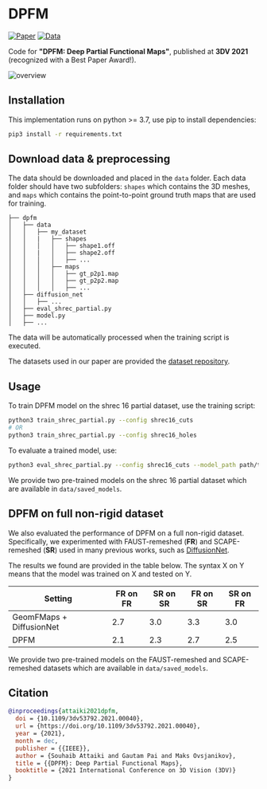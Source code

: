 # DPFM
[![Paper](https://img.shields.io/badge/Paper-arXiv-brightgreen)](https://arxiv.org/abs/2110.09994) [![Data](https://img.shields.io/badge/Data-Github-blueviolet)](https://github.com/pvnieo/cp2p-pfarm-benchmark)

Code for **"DPFM: Deep Partial Functional Maps"**, published at **3DV 2021** (recognized with a Best Paper Award!).

![overview](dpfm/data/assets/method_overview.png)

## Installation
This implementation runs on python >= 3.7, use pip to install dependencies:
```bash
pip3 install -r requirements.txt
```

## Download data & preprocessing
The data should be downloaded and placed in the `data` folder. Each data folder should have two subfolders: `shapes` which contains the 3D meshes, and `maps` which contains the point-to-point ground truth maps that are used for training.

```
├── dpfm
│   ├── data
│   │   ├── my_dataset
│   │   |   ├── shapes
│   │   │   │   ├── shape1.off
│   │   |   │   ├── shape2.off
│   │   │   │   ├── ...
│   │   │   ├── maps
│   │   │   │   ├── gt_p2p1.map
│   │   │   │   ├── gt_p2p2.map
│   │   │   │   ├── ...
│   ├── diffusion_net
│   │   ├── ...
│   ├── eval_shrec_partial.py
│   ├── model.py
│   ├── ...
```

The data will be automatically processed when the training script is executed.

The datasets used in our paper are provided the [dataset repository](https://github.com/pvnieo/cp2p-pfarm-benchmark).

## Usage
To train DPFM model on the shrec 16 partial dataset, use the training script:
```bash
python3 train_shrec_partial.py --config shrec16_cuts
# OR
python3 train_shrec_partial.py --config shrec16_holes
```

To evaluate a trained model, use:
```bash
python3 eval_shrec_partial.py --config shrec16_cuts --model_path path/to/saved/model --predictions_name path/to/save/perdiction/file
```

We provide two pre-trained models on the shrec 16 partial dataset which are available in `data/saved_models`.

## DPFM on full non-rigid dataset
We also evaluated the performance of DPFM on a full non-rigid dataset. Specifically, we experimented with FAUST-remeshed (**FR**) and SCAPE-remeshed (**SR**) used in many previous works, such as [DiffusionNet](https://arxiv.org/abs/2012.00888).

The results we found are provided in the table below. The syntax X on Y means that the model was trained on X and tested on Y.

| Setting | FR on FR | SR on SR | FR on SR | SR on FR |
| --- | ----------- | ----------- | ----------- | ----------- |
| GeomFMaps + DiffusionNet | 2.7 | 3.0 | 3.3 | 3.0 |
| DPFM | 2.1 | 2.3 | 2.7 | 2.5 |

We provide two pre-trained models on the FAUST-remeshed and SCAPE-remeshed datasets which are available in `data/saved_models`.

## Citation
```bibtex
@inproceedings{attaiki2021dpfm,
  doi = {10.1109/3dv53792.2021.00040},
  url = {https://doi.org/10.1109/3dv53792.2021.00040},
  year = {2021},
  month = dec,
  publisher = {{IEEE}},
  author = {Souhaib Attaiki and Gautam Pai and Maks Ovsjanikov},
  title = {{DPFM}: Deep Partial Functional Maps},
  booktitle = {2021 International Conference on 3D Vision (3DV)}
}
```

